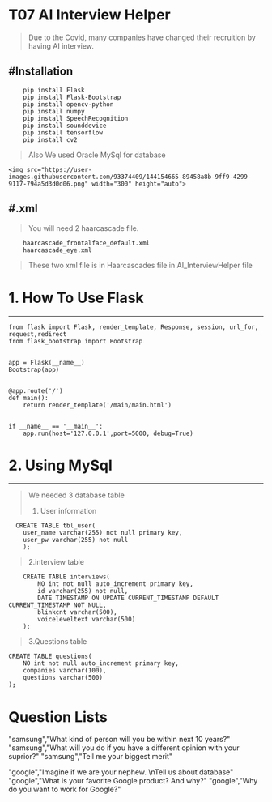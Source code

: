 # T07 AI Interview Helper

> Due to the Covid, many companies have changed their recruition by having AI interview.

## #Installation

```
    pip install Flask
    pip install Flask-Bootstrap
    pip install opencv-python
    pip install numpy
    pip install SpeechRecognition
    pip install sounddevice
    pip install tensorflow
    pip install cv2
```

> Also We used Oracle MySql for database

    <img src="https://user-images.githubusercontent.com/93374409/144154665-89458a8b-9ff9-4299-9117-794a5d3d0d06.png" width="300" height="auto">

## #.xml

> You will need 2 haarcascade file.

```
    haarcascade_frontalface_default.xml
    haarcascade_eye.xml
```

> These two xml file is in Haarcascades file in AI_InterviewHelper file

# 1. How To Use Flask

---

```
from flask import Flask, render_template, Response, session, url_for, request,redirect
from flask_bootstrap import Bootstrap


app = Flask(__name__)
Bootstrap(app)


@app.route('/')
def main():
    return render_template('/main/main.html')


if __name__ == '__main__':
    app.run(host='127.0.0.1',port=5000, debug=True)
```

# 2. Using MySql

---

> We needed 3 database table
>
> 1.  User information

```
  CREATE TABLE tbl_user(
    user_name varchar(255) not null primary key,
    user_pw varchar(255) not null
    );
```

> 2.interview table

```
    CREATE TABLE interviews(
        NO int not null auto_increment primary key,
        id varchar(255) not null,
        DATE TIMESTAMP ON UPDATE CURRENT_TIMESTAMP DEFAULT CURRENT_TIMESTAMP NOT NULL,
        blinkcnt varchar(500),
        voiceleveltext varchar(500)
    );
```

> 3.Questions table

    CREATE TABLE questions(
        NO int not null auto_increment primary key,
        companies varchar(100),
        questions varchar(500)
    );

# Question Lists

"samsung","What kind of person will you be within next 10 years?"
"samsung","What will you do if you have a different opinion with your suprior?"
"samsung","Tell me your biggest merit"

"google","Imagine if we are your nephew. \nTell us about database"
"google","What is your favorite Google product? And why?"
"google","Why do you want to work for Google?"
